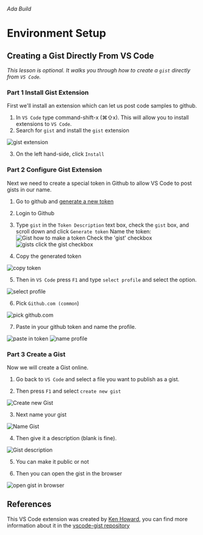 _Ada Build_

# Environment Setup
## Creating a Gist Directly From VS Code
_This lesson is optional. It walks you through how to create a `gist` directly from `VS Code`._

### Part 1 Install Gist Extension

First we'll install an extension which can let us post code samples to github.

1. In `VS Code` type command-shift-x (⌘⇧x).  This will allow you to install extensions to `VS Code`.
2. Search for `gist` and install the `gist` extension

![gist extension](images/install-gist.png)

3. On the left hand-side, click `Install`

### Part 2 Configure Gist Extension

Next we need to create a special token in Github to allow VS Code to post gists in our name.

1. Go to github and [generate a new token](https://github.com/settings/tokens/new)
2. Login to Github
3. Type `gist` in the `Token Description` text box, check the `gist` box, and scroll down and click `Generate token`
Name the token:
![Gist how to make a token](images/name-token.png)
Check the 'gist' checkbox
![gists click the gist checkbox](images/gist-token-checkbox.png)

4. Copy the generated token

![copy token](images/gist-token.png)

5. Then in `VS Code` press `F1` and type `select profile` and select the option.

![select profile](images/select-profile.png)

6. Pick `Github.com (common`)

![pick github.com](images/github.com.png)

7.  Paste in your github token and name the profile.

![paste in token](images/paste-token.png)
![name profile](images/name-profile.png)

### Part 3 Create a Gist

Now we will create a Gist online.

1. Go back to `VS Code` and select a file you want to publish as a gist.  

2. Then press `F1` and select `create new gist`

![Create new Gist](images/create-new-gist.png)

3. Next name your gist

![Name Gist](./images/name-gist.png)

4. Then give it a description (blank is fine).

![Gist description](images/gist-description.png)

5.  You can make it public or not

6.  Then you can open the gist in the browser

![open gist in browser](./images/open-in-browser.png)


## References

This VS Code extension was created by [Ken Howard](https://github.com/kenhowardpdx), you can find more information about it in the [vscode-gist repository](https://github.com/kenhowardpdx/vscode-gist)
